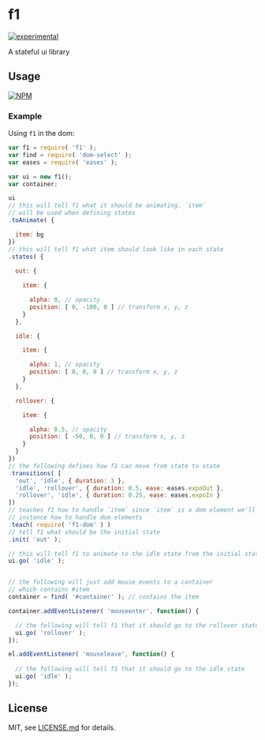 # f1

[![experimental](http://badges.github.io/stability-badges/dist/experimental.svg)](http://github.com/badges/stability-badges)

A stateful ui library

## Usage

[![NPM](https://nodei.co/npm/f1.png)](https://www.npmjs.com/package/f1)

### Example

Using `f1` in the dom:
```javascript
var f1 = require( 'f1' );
var find = require( 'dom-select' );
var eases = require( 'eases' );

var ui = new f1();
var container;

ui
// this will tell f1 what it should be animating. `item`
// will be used when defining states
.toAnimate( {

  item: bg
})
// this will tell f1 what item should look like in each state
.states( {
  
  out: {

    item: {

      alpha: 0, // opacity
      position: [ 0, -100, 0 ] // transform x, y, z
    }
  },

  idle: {

    item: {

      alpha: 1, // opacity
      position: [ 0, 0, 0 ] // transform x, y, z
    }
  },

  rollover: {

    item: {

      alpha: 0.5, // opacity
      position: [ -50, 0, 0 ] // transform x, y, z
    }
  }
})
// the following defines how f1 can move from state to state
.transitions( [ 
  'out', 'idle', { duration: 3 },
  'idle', 'rollover', { duration: 0.5, ease: eases.expoOut },
  'rollover', 'idle', { duration: 0.25, ease: eases.expoIn }
])
// teaches f1 how to handle `item` since `item` is a dom element we'll teach this f1
// instance how to handle dom elements
.teach( require( 'f1-dom' ) )
// tell f1 what should be the initial state
.init( 'out' );

// this will tell f1 to animate to the idle state from the initial state (out)
ui.go( 'idle' );


// the following will just add mouse events to a container
// which contains #item
container = find( '#container' ); // contains the item

container.addEventListener( 'mouseenter', function() {

  // the following will tell f1 that it should go to the rollover state
  ui.go( 'rollover' );
});

el.addEventListener( 'mouseleave', function() {
  
  // the following will tell f1 that it should go to the idle state
  ui.go( 'idle' );
});
```

## License

MIT, see [LICENSE.md](http://github.com/mikkoh/f1/blob/master/LICENSE.md) for details.
